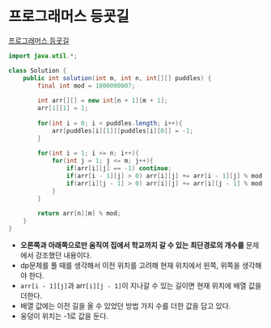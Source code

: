 # 프로그래머스 등굣길
[프로그래머스 등굣길](https://school.programmers.co.kr/learn/courses/30/lessons/42898)
```java
import java.util.*;

class Solution {
    public int solution(int m, int n, int[][] puddles) {
        final int mod = 1000000007;
        
        int arr[][] = new int[n + 1][m + 1];
        arr[1][1] = 1;
        
        for(int i = 0; i < puddles.length; i++){
            arr[puddles[i][1]][puddles[i][0]] = -1;
        }
        
        for(int i = 1; i <= n; i++){
            for(int j = 1; j <= m; j++){
                if(arr[i][j] == -1) continue;
                if(arr[i - 1][j] > 0) arr[i][j] += arr[i - 1][j] % mod;
                if(arr[i][j - 1] > 0) arr[i][j] += arr[i][j - 1] % mod;
            }
        }
        
        return arr[n][m] % mod;
    }
}
```
* **오른쪽과 아래쪽으로만 움직여 집에서 학교까지 갈 수 있는 최단경로의 개수를** 문제에서 강조했던 내용이다.
* dp문제를 풀 때를 생각해서 이전 위치를 고려해 현재 위치에서 왼쪽, 위쪽을 생각해야 한다.
* `arr[i - 1][j]`과 arr`[i][j - 1]`이 지나갈 수 있는 길이면 현재 위치에 배열 값을 더한다.
* 배열 값에는 이전 길을 올 수 있었던 방법 가지 수를 더한 값을 담고 있다.
* 웅덩이 위치는 -1로 값을 둔다.